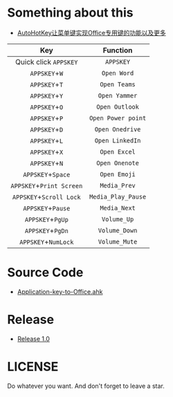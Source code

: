 # Something about this
- [AutoHotKey让菜单键实现Office专用键的功能以及更多](https://refun.eu.org/2019/menu.html)

|Key|Function|
|:---:|:---:|
|Quick click `APPSKEY`|`APPSKEY`|
|`APPSKEY`+`W`|`Open Word`|
|`APPSKEY`+`T`|`Open Teams`|
|`APPSKEY`+`Y`|`Open Yammer`|
|`APPSKEY`+`O`|`Open Outlook`|
|`APPSKEY`+`P`|`Open Power point`|
|`APPSKEY`+`D`|`Open Onedrive`|
|`APPSKEY`+`L`|`Open LinkedIn`|
|`APPSKEY`+`X`|`Open Excel`|
|`APPSKEY`+`N`|`Open Onenote`|
|`APPSKEY`+`Space`|`Open Emoji`|
|`APPSKEY`+`Print Screen`|`Media_Prev`|
|`APPSKEY`+`Scroll Lock`|`Media_Play_Pause`|
|`APPSKEY`+`Pause`|`Media_Next`|
|`APPSKEY`+`PgUp`|`Volume_Up`|
|`APPSKEY`+`PgDn`|`Volume_Down`|
|`APPSKEY`+`NumLock`|`Volume_Mute`|


# Source Code
- [Application-key-to-Office.ahk](https://github.com/gears233/Application-key-to-Office/blob/master/Application-key-to-Office.ahk)

# Release
- [Release 1.0](https://github.com/gears233/Application-key-to-Office/releases/tag/1.0)

# LICENSE
Do whatever you want.
And don't forget to leave a star.
